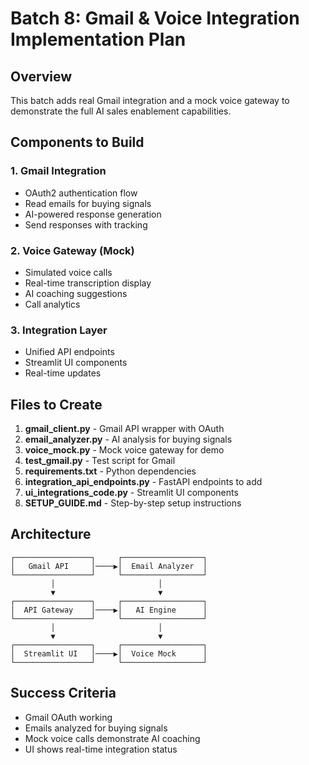 # Batch 8: Gmail & Voice Integration Implementation Plan

## Overview
This batch adds real Gmail integration and a mock voice gateway to demonstrate the full AI sales enablement capabilities.

## Components to Build

### 1. Gmail Integration
- OAuth2 authentication flow
- Read emails for buying signals
- AI-powered response generation
- Send responses with tracking

### 2. Voice Gateway (Mock)
- Simulated voice calls
- Real-time transcription display
- AI coaching suggestions
- Call analytics

### 3. Integration Layer
- Unified API endpoints
- Streamlit UI components
- Real-time updates

## Files to Create

1. **gmail_client.py** - Gmail API wrapper with OAuth
2. **email_analyzer.py** - AI analysis for buying signals
3. **voice_mock.py** - Mock voice gateway for demo
4. **test_gmail.py** - Test script for Gmail
5. **requirements.txt** - Python dependencies
6. **integration_api_endpoints.py** - FastAPI endpoints to add
7. **ui_integrations_code.py** - Streamlit UI components
8. **SETUP_GUIDE.md** - Step-by-step setup instructions

## Architecture

```
┌─────────────────┐     ┌──────────────────┐
│   Gmail API     │────▶│  Email Analyzer  │
└─────────────────┘     └──────────────────┘
         │                       │
         ▼                       ▼
┌─────────────────┐     ┌──────────────────┐
│  API Gateway    │────▶│   AI Engine      │
└─────────────────┘     └──────────────────┘
         │                       │
         ▼                       ▼
┌─────────────────┐     ┌──────────────────┐
│  Streamlit UI   │────▶│  Voice Mock      │
└─────────────────┘     └──────────────────┘
```

## Success Criteria
- Gmail OAuth working
- Emails analyzed for buying signals
- Mock voice calls demonstrate AI coaching
- UI shows real-time integration status

